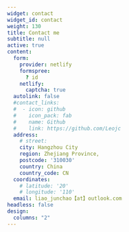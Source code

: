 ```yaml
---
widget: contact
widget_id: contact
weight: 130
title: Contact me
subtitle: null
active: true
content:
  form:
    provider: netlify
    formspree:
      ? id
    netlify:
      captcha: true
  autolink: false
  #contact_links:
  #  - icon: github
  #    icon_pack: fab
  #    name: Github
  #    link: https://github.com/Leojc
  address:
    # street: 
    city: Hangzhou City
    region: Zhejiang Province,
    postcode: '310030'
    country: China
    country_code: CN
  coordinates:
    # latitude: '20'
    # longitude: '110'
  email: liao_junchao【at】outlook.com
headless: false
design:
  columns: "2"
---
```

